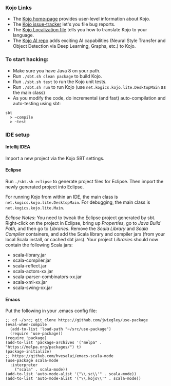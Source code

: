 ### Kojo Links

* The [Kojo home-page][1] provides user-level information about Kojo.
* The [Kojo issue-tracker][2] let's you file bug reports.
* The [Kojo Localization file](localization.md) tells you how to translate Kojo to your language.
* The [Kojo AI repo](https://github.com/litan/kojo-ai-2) adds exciting AI capabilities (Neural Style Transfer and Object Detection via Deep Learning, Graphs, etc.) to Kojo.

### To start hacking:

* Make sure you have Java 8 on your path. 
* Run `./sbt.sh clean package` to build Kojo.
* Run `./sbt.sh test` to run the Kojo unit tests.
* Run `./sbt.sh run` to run Kojo (use `net.kogics.kojo.lite.DesktopMain` as the main class)
* As you modify the code, do incremental (and fast) auto-compilation and auto-testing using sbt:
```  
sbt
  > ~compile
  > ~test
```

### IDE setup

#### Intellij IDEA  
Import a new project via the Kojo SBT settings.

#### Eclipse  
Run `./sbt.sh eclipse` to generate project files for Eclipse. Then import the newly generated project into Eclipse.

For running Kojo from within an IDE, the main class is `net.kogics.kojo.lite.DesktopMain`. For debugging, the main class is `net.kogics.kojo.lite.Main`. 

*Eclipse Notes*: You need to tweak the Eclipse project generated by sbt. Right-click on the project in Eclipse, bring up *Properties*, go to *Java Build Path*, and then go to *Libraries*. Remove the *Scala Library* and *Scala Compiler* containers, and add the Scala library and compiler jars (from your local Scala install, or cached sbt jars). Your project *Libraries* should now contain the following Scala jars:

- scala-library.jar
- scala-compiler.jar
- scala-reflect.jar
- scala-actors-xx.jar
- scala-parser-combinators-xx.jar
- scala-xml-xx.jar
- scala-swing-xx.jar

#### Emacs

Put the following in your .emacs config file:
```  
;; cd ~/src; git clone https://github.com/jwiegley/use-package
(eval-when-compile
  (add-to-list 'load-path "~/src/use-package")
  (require 'use-package))
(require 'package)
(add-to-list 'package-archives '("melpa" . "https://melpa.org/packages/") t)
(package-initialize)
;; https://github.com/hvesalai/emacs-scala-mode
(use-package scala-mode
  :interpreter
    ("scala" . scala-mode))
(add-to-list 'auto-mode-alist '("\\.sc\\'" . scala-mode))
(add-to-list 'auto-mode-alist '("\\.kojo\\'" . scala-mode))
```

  [1]: http://www.kogics.net/kojo
  [2]: https://github.com/litan/kojo/issues
  
